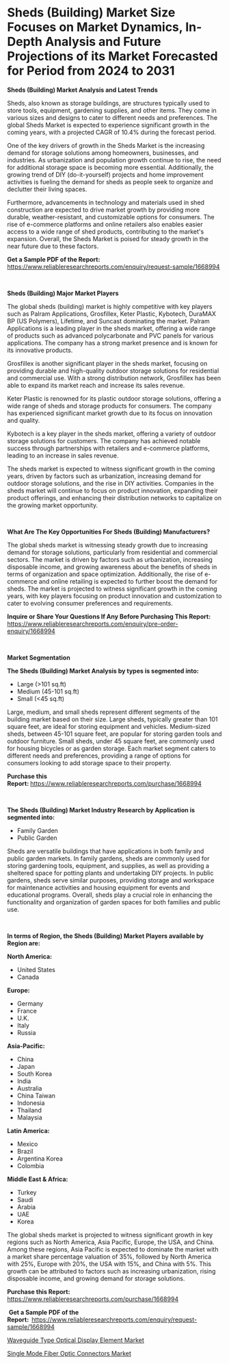 <p><h1>Sheds (Building) Market Size Focuses on Market Dynamics, In-Depth Analysis and Future Projections of its Market Forecasted for Period from 2024 to 2031</h1></p><p><strong>Sheds (Building) Market Analysis and Latest Trends</strong></p>
<p><p>Sheds, also known as storage buildings, are structures typically used to store tools, equipment, gardening supplies, and other items. They come in various sizes and designs to cater to different needs and preferences. The global Sheds Market is expected to experience significant growth in the coming years, with a projected CAGR of 10.4% during the forecast period.</p><p>One of the key drivers of growth in the Sheds Market is the increasing demand for storage solutions among homeowners, businesses, and industries. As urbanization and population growth continue to rise, the need for additional storage space is becoming more essential. Additionally, the growing trend of DIY (do-it-yourself) projects and home improvement activities is fueling the demand for sheds as people seek to organize and declutter their living spaces.</p><p>Furthermore, advancements in technology and materials used in shed construction are expected to drive market growth by providing more durable, weather-resistant, and customizable options for consumers. The rise of e-commerce platforms and online retailers also enables easier access to a wide range of shed products, contributing to the market's expansion. Overall, the Sheds Market is poised for steady growth in the near future due to these factors.</p></p>
<p><strong>Get a Sample PDF of the Report:&nbsp;</strong> <a href="https://www.reliableresearchreports.com/enquiry/request-sample/1668994">https://www.reliableresearchreports.com/enquiry/request-sample/1668994</a></p>
<p>&nbsp;</p>
<p><strong>Sheds (Building) Major Market Players</strong></p>
<p><p>The global sheds (building) market is highly competitive with key players such as Palram Applications, Grosfillex, Keter Plastic, Kybotech, DuraMAX BP (US Polymers), Lifetime, and Suncast dominating the market. Palram Applications is a leading player in the sheds market, offering a wide range of products such as advanced polycarbonate and PVC panels for various applications. The company has a strong market presence and is known for its innovative products.</p><p>Grosfillex is another significant player in the sheds market, focusing on providing durable and high-quality outdoor storage solutions for residential and commercial use. With a strong distribution network, Grosfillex has been able to expand its market reach and increase its sales revenue.</p><p>Keter Plastic is renowned for its plastic outdoor storage solutions, offering a wide range of sheds and storage products for consumers. The company has experienced significant market growth due to its focus on innovation and quality.</p><p>Kybotech is a key player in the sheds market, offering a variety of outdoor storage solutions for customers. The company has achieved notable success through partnerships with retailers and e-commerce platforms, leading to an increase in sales revenue.</p><p>The sheds market is expected to witness significant growth in the coming years, driven by factors such as urbanization, increasing demand for outdoor storage solutions, and the rise in DIY activities. Companies in the sheds market will continue to focus on product innovation, expanding their product offerings, and enhancing their distribution networks to capitalize on the growing market opportunity.</p></p>
<p>&nbsp;</p>
<p><strong>What Are The Key Opportunities For Sheds (Building) Manufacturers?</strong></p>
<p><p>The global sheds market is witnessing steady growth due to increasing demand for storage solutions, particularly from residential and commercial sectors. The market is driven by factors such as urbanization, increasing disposable income, and growing awareness about the benefits of sheds in terms of organization and space optimization. Additionally, the rise of e-commerce and online retailing is expected to further boost the demand for sheds. The market is projected to witness significant growth in the coming years, with key players focusing on product innovation and customization to cater to evolving consumer preferences and requirements.</p></p>
<p><strong>Inquire or Share Your Questions If Any Before Purchasing This Report:</strong> <a href="https://www.reliableresearchreports.com/enquiry/pre-order-enquiry/1668994">https://www.reliableresearchreports.com/enquiry/pre-order-enquiry/1668994</a></p>
<p>&nbsp;</p>
<p><strong>Market Segmentation</strong></p>
<p><strong>The Sheds (Building) Market Analysis by types is segmented into:</strong></p>
<p><ul><li>Large (>101 sq.ft)</li><li>Medium (45-101 sq.ft)</li><li>Small (<45 sq.ft)</li></ul></p>
<p><p>Large, medium, and small sheds represent different segments of the building market based on their size. Large sheds, typically greater than 101 square feet, are ideal for storing equipment and vehicles. Medium-sized sheds, between 45-101 square feet, are popular for storing garden tools and outdoor furniture. Small sheds, under 45 square feet, are commonly used for housing bicycles or as garden storage. Each market segment caters to different needs and preferences, providing a range of options for consumers looking to add storage space to their property.</p></p>
<p><strong>Purchase this Report:&nbsp;</strong><a href="https://www.reliableresearchreports.com/purchase/1668994">https://www.reliableresearchreports.com/purchase/1668994</a></p>
<p>&nbsp;</p>
<p><strong>The Sheds (Building) Market Industry Research by Application is segmented into:</strong></p>
<p><ul><li>Family Garden</li><li>Public Garden</li></ul></p>
<p><p>Sheds are versatile buildings that have applications in both family and public garden markets. In family gardens, sheds are commonly used for storing gardening tools, equipment, and supplies, as well as providing a sheltered space for potting plants and undertaking DIY projects. In public gardens, sheds serve similar purposes, providing storage and workspace for maintenance activities and housing equipment for events and educational programs. Overall, sheds play a crucial role in enhancing the functionality and organization of garden spaces for both families and public use.</p></p>
<p>&nbsp;</p>
<p><strong>In terms of Region, the Sheds (Building) Market Players available by Region are:</strong></p>
<p>
    <p> <strong> North America: </strong>
        <ul>
            <li>United States</li>
            <li>Canada</li>
        </ul>
        </p> 
    <p> <strong> Europe: </strong>
        <ul>
            <li>Germany</li>
            <li>France</li>
            <li>U.K.</li>
            <li>Italy</li>
            <li>Russia</li>
        </ul>
        </p> 
    <p> <strong> Asia-Pacific: </strong>
        <ul>
            <li>China</li>
            <li>Japan</li>
            <li>South Korea</li>
            <li>India</li>
            <li>Australia</li>
            <li>China Taiwan</li>
            <li>Indonesia</li>
            <li>Thailand</li>
            <li>Malaysia</li>
        </ul>
        </p> 
    <p> <strong> Latin America: </strong>
        <ul>
            <li>Mexico</li>
            <li>Brazil</li>
            <li>Argentina Korea</li>
            <li>Colombia</li>
        </ul>
        </p> 
    <p> <strong> Middle East & Africa: </strong>
        <ul>
            <li>Turkey</li>
            <li>Saudi</li>
            <li>Arabia</li>
            <li>UAE</li>
            <li>Korea</li>
        </ul>
    </p>
    </p>
<p><p>The global sheds market is projected to witness significant growth in key regions such as North America, Asia Pacific, Europe, the USA, and China. Among these regions, Asia Pacific is expected to dominate the market with a market share percentage valuation of 35%, followed by North America with 25%, Europe with 20%, the USA with 15%, and China with 5%. This growth can be attributed to factors such as increasing urbanization, rising disposable income, and growing demand for storage solutions.</p></p>
<p><strong>Purchase this Report: </strong><a href="https://www.reliableresearchreports.com/purchase/1668994">https://www.reliableresearchreports.com/purchase/1668994</a></p>
<p>&nbsp;<strong>Get a Sample PDF of the Report:&nbsp;&nbsp;</strong><a href="https://www.reliableresearchreports.com/enquiry/request-sample/1668994">https://www.reliableresearchreports.com/enquiry/request-sample/1668994</a></p>
<p><strong></strong></p>
<p><p><a href="https://medium.com/@denisewilsogdn64/waveguide-type-optical-display-element-market-analysis-and-sze-forecasted-for-period-from-2024-to-3c88e5e98d48">Waveguide Type Optical Display Element Market</a></p><p><a href="https://medium.com/@bartlakin_87719/single-mode-fiber-optic-connectors-market-size-cagr-trends-2024-2030-ac5011ccbd87">Single Mode Fiber Optic Connectors Market</a></p></p>